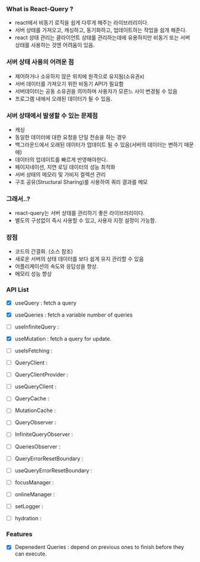 ### What is React-Query ? 
 - react에서 비동기 로직을 쉽게 다루게 해주는 라이브러리이다.
 - 서버 상태를 가져오고, 캐싱하고, 동기화하고, 업데이트하는 작업을 쉽개 해준다.
 - react 상태 관리는 클라이언트 상태를 관리하는데에 유용하지만 비동기 또는 서버 상태를 사용하는 것엔 어려움이 있음.
 
### 서버 상태 사용의 어려운 점
 - 제어하거나 소유하지 않은 위치에 원격으로 유지됨(소유권x)
 - 서버 데이터를 가져오기 위한 비동기 API가 필요함
 - 서버데이터는 공동 소유권을 의미하며 사용자가 모른느 사이 변경될 수 있음
 - 프로그램 내에서 오래된 데이터가 될 수 있음.
 
### 서버 상태에서 발생할 수 있는 문제점 
 - 캐싱
 - 동일한 데이터에 대한 요청을 단일 전송을 하는 경우
 - 백그라운드에서 오래된 데이터가 업데이트 될 수 있음(서버의 데이터는 변하기 때문에)
 - 데이터의 업데이트를 빠르게 반영해야한다.
 - 페이지네이션, 지연 로딩 데이터의 성능 최적화 
 - 서버 상태의 메모리 및 가비지 컬렉션 관리
 - 구조 공유(Structural Sharing)를 사용하여 쿼리 결과를 메모

### 그래서..? 
 - react-query는 서버 상태를 관리하기 좋은 라이브러리이다.
 - 별도의 구성없이 즉시 사용할 수 있고, 사용자 지정 설정이 가능함.

### 장점 
 - 코드의 간결화. (소스 참조)
 - 새로운 서버의 상태 데이터를 보다 쉽게 유지 관리할 수 있음
 - 어플리케이션의 속도와 응답성을 향상.
 - 메모리 성능 향상

### API List 
- [x] useQuery : fetch a query
- [x] useQueries : fetch a variable number of queries
- [ ] useInfiniteQuery : 
- [x] useMutation : fetch a query for update.
- [ ] useIsFetching : 
- [ ] QueryClient : 
- [ ] QueryClientProvider :  
- [ ] useQueryClient :  
- [ ] QueryCache :  
- [ ] MutationCache :  
- [ ] QueryObserver :  
- [ ] InfiniteQueryObserver :  
- [ ] QueriesObserver :
- [ ] QueryErrorResetBoundary :
- [ ] useQueryErrorResetBoundary :
- [ ] focusManager :
- [ ] onlineManager :
- [ ] setLogger : 
- [ ] hydration : 


### Features 
- [x] Depenedent Queries : depend on previous ones to finish before they can execute.  